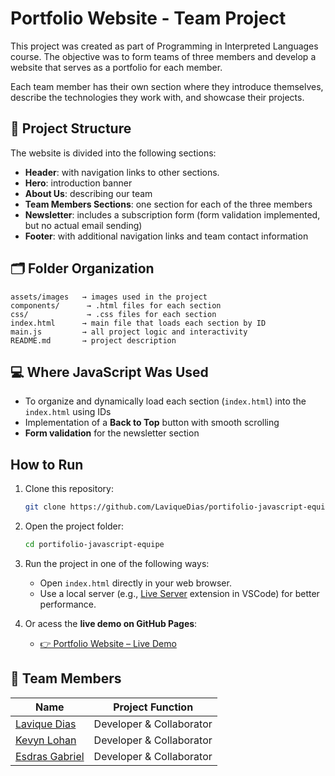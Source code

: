 # Portfolio Website - Team Project

This project was created as part of Programming in Interpreted Languages course.
The objective was to form teams of three members and develop a website that serves as a portfolio for each member.

Each team member has their own section where they introduce themselves, describe the technologies they work with, and showcase their projects.

## 📌 Project Structure

The website is divided into the following sections:

- **Header**: with navigation links to other sections.
- **Hero**: introduction banner
- **About Us**: describing our team
- **Team Members Sections**: one section for each of the three members
- **Newsletter**: includes a subscription form (form validation implemented, but no actual email sending)
- **Footer**: with additional navigation links and team contact information

## 🗂️ Folder Organization

```
assets/images   → images used in the project  
components/      → .html files for each section  
css/             → .css files for each section  
index.html      → main file that loads each section by ID  
main.js         → all project logic and interactivity  
README.md       → project description  
```

## 💻 Where JavaScript Was Used

- To organize and dynamically load each section (`index.html`) into the `index.html` using IDs
- Implementation of a **Back to Top** button with smooth scrolling
- **Form validation** for the newsletter section

## How to Run

1. Clone this repository:
    ```bash
    git clone https://github.com/LaviqueDias/portifolio-javascript-equipe
    ```

2. Open the project folder:
    ```bash
    cd portifolio-javascript-equipe
    ```
3. Run the project in one of the following ways:
    - Open `index.html` directly in your web browser.
    - Use a local server (e.g., [Live Server](https://marketplace.visualstudio.com/items?itemName=ritwickdey.LiveServer) extension in VSCode) for better performance.
4. Or acess the **live demo on GitHub Pages**:
    - [👉 Portfolio Website – Live Demo](https://laviquedias.github.io/portifolio-javascript-equipe/)

## 👥 Team Members

| Name                                                 | Project Function               | 
|------------------------------------------------------|--------------------------------|
| [Lavique Dias](https://Github.com/LaviqueDias)       | Developer & Collaborator       |
| [Kevyn Lohan](https://Github.com/KevynLohan05)       | Developer & Collaborator       |
| [Esdras Gabriel](https://Github.com/EsdrasGabrielSI) | Developer & Collaborator       |